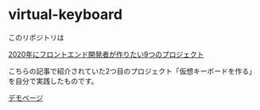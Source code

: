 # virtual-keyboard

このリポジトリは  
  
[2020年にフロントエンド開発者が作りたい9つのプロジェクト](https://qiita.com/baby-degu/items/df70cccf686ad9fe4940)  
  
こちらの記事で紹介されていた2つ目のプロジェクト「仮想キーボードを作る」を自分で実践したものです。
  
[デモページ](https://lulubell-jp.github.io/virtual-keyboard/)
